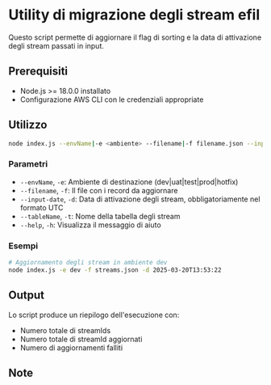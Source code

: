# Utility di migrazione degli stream efil

Questo script permette di aggiornare il flag di sorting e la data di attivazione degli stream passati in input.

## Prerequisiti

- Node.js >= 18.0.0 installato
- Configurazione AWS CLI con le credenziali appropriate

## Utilizzo

```bash
node index.js --envName|-e <ambiente> --filename|-f filename.json --input-date|-d <data> --tableName|-t <streamTable> --help|-h
```

### Parametri

- `--envName`, `-e`: Ambiente di destinazione (dev|uat|test|prod|hotfix)
- `--filename`, `-f`: Il file con i record da aggiornare
- `--input-date`, `-d`: Data di attivazione degli stream, obbligatoriamente nel formato UTC
- `--tableName`, `-t`:      Nome della tabella degli stream
- `--help`, `-h`: Visualizza il messaggio di aiuto

### Esempi

```bash
# Aggiornamento degli stream in ambiente dev
node index.js -e dev -f streams.json -d 2025-03-20T13:53:22
```

## Output

Lo script produce un riepilogo dell'esecuzione con:
- Numero totale di streamIds
- Numero totale di streamId aggiornati
- Numero di aggiornamenti falliti

## Note